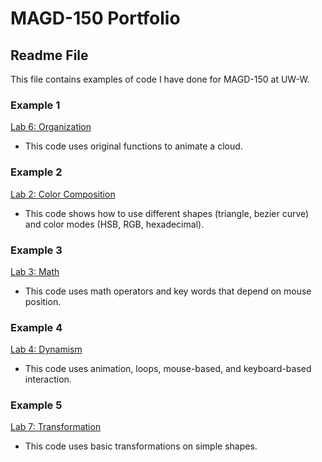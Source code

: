 # MAGD-150 Portfolio
## Readme File

This file contains examples of code I have done for MAGD-150 at UW-W.

### Example 1
[Lab 6: Organization](https://github.com/strangenewg/MAGD150-Portfolio/blob/gh-pages/s19magd150lab06_threadgill/s19magd150lab06_threadgill.pde)
* This code uses original functions to animate a cloud.

### Example 2
[Lab 2: Color Composition](https://github.com/strangenewg/MAGD150-Portfolio/blob/gh-pages/s19magd150lab01_threadgill_balloon.pde)
* This code shows how to use different shapes (triangle, bezier curve) and color modes (HSB, RGB, hexadecimal).

### Example 3
[Lab 3: Math](https://github.com/strangenewg/MAGD150-Portfolio/blob/gh-pages/s19magd150lab03_threadgill.pde)
* This code uses math operators and key words that depend on mouse position.

### Example 4
[Lab 4: Dynamism](https://github.com/strangenewg/MAGD150-Portfolio/blob/gh-pages/s19magd150lab04_threadgill.pde)
* This code uses animation, loops, mouse-based, and keyboard-based interaction.

### Example 5
[Lab 7: Transformation](https://github.com/strangenewg/MAGD150-Portfolio/blob/gh-pages/s19magd150lab07_threadgill.pde)
* This code uses basic transformations on simple shapes.




